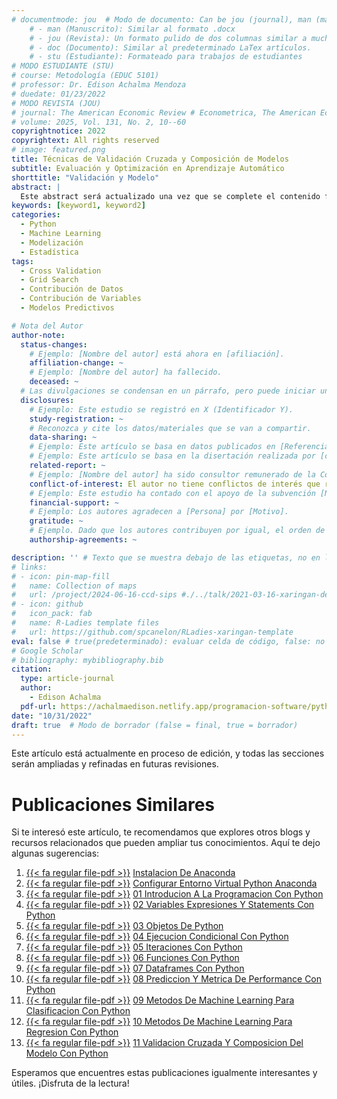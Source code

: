 ```yaml
---
# documentmode: jou  # Modo de documento: Can be jou (journal), man (manuscript), stu (student), or doc (document)
    # - man (Manuscrito): Similar al formato .docx
    # - jou (Revista): Un formato pulido de dos columnas similar a muchas revistas APA.
    # - doc (Documento): Similar al predeterminado LaTex artículos.
    # - stu (Estudiante): Formateado para trabajos de estudiantes
# MODO ESTUDIANTE (STU)
# course: Metodología (EDUC 5101)
# professor: Dr. Edison Achalma Mendoza
# duedate: 01/23/2022
# MODO REVISTA (JOU)
# journal: The American Economic Review # Econometrica, The American Economic Review, Revista de Economía, Revista de la CEPAL
# volume: 2025, Vol. 131, No. 2, 10--60
copyrightnotice: 2022
copyrightext: All rights reserved
# image: featured.png
title: Técnicas de Validación Cruzada y Composición de Modelos
subtitle: Evaluación y Optimización en Aprendizaje Automático
shorttitle: "Validación y Modelo"
abstract: |
  Este abstract será actualizado una vez que se complete el contenido final del artículo.
keywords: [keyword1, keyword2]
categories:
  - Python
  - Machine Learning  
  - Modelización  
  - Estadística
tags:
  - Cross Validation  
  - Grid Search  
  - Contribución de Datos  
  - Contribución de Variables  
  - Modelos Predictivos

# Nota del Autor
author-note:
  status-changes: 
    # Ejemplo: [Nombre del autor] está ahora en [afiliación].
    affiliation-change: ~
    # Ejemplo: [Nombre del autor] ha fallecido.
    deceased: ~
  # Las divulgaciones se condensan en un párrafo, pero puede iniciar un campo con dos saltos de línea para separarlas: \n\nNew 
  disclosures:
    # Ejemplo: Este estudio se registró en X (Identificador Y).
    study-registration: ~
    # Reconozca y cite los datos/materiales que se van a compartir.
    data-sharing: ~
    # Ejemplo: Este artículo se basa en datos publicados en [Referencia].
    # Ejemplo: Este artículo se basa en la disertación realizada por [cita].
    related-report: ~
    # Ejemplo: [Nombre del autor] ha sido consultor remunerado de la Corporación X, que ha financiado este estudio.
    conflict-of-interest: El autor no tiene conflictos de interés que revelar.
    # Ejemplo: Este estudio ha contado con el apoyo de la subvención [Número de subvención] de [Fuente de financiación].
    financial-support: ~
    # Ejemplo: Los autores agradecen a [Persona] por [Motivo].
    gratitude: ~
    # Ejemplo. Dado que los autores contribuyen por igual, el orden de autoría se determinó mediante el lanzamiento de una moneda al aire.
    authorship-agreements: ~

description: '' # Texto que se muestra debajo de las etiquetas, no en la página del listado
# links:
# - icon: pin-map-fill
#   name: Collection of maps
#   url: /project/2024-06-16-ccd-sips #./../talk/2021-03-16-xaringan-deploy-demo/
# - icon: github
#   icon_pack: fab
#   name: R-Ladies template files
#   url: https://github.com/spcanelon/RLadies-xaringan-template
eval: false # true(predeterminado): evaluar celda de código, false: no evaluar la celda de código
# Google Scholar
# bibliography: mybibliography.bib
citation:
  type: article-journal
  author:
    - Edison Achalma
  pdf-url: https://achalmaedison.netlify.app/programacion-software/python/2022-10-31-11-validacion-cruzada-y-composicion-del-modelo-con-python/index.pdf
date: "10/31/2022"
draft: true  # Modo de borrador (false = final, true = borrador)
---
```










Este artículo está actualmente en proceso de edición, y todas las secciones serán ampliadas y refinadas en futuras revisiones.


# Publicaciones Similares

Si te interesó este artículo, te recomendamos que explores otros blogs y recursos relacionados que pueden ampliar tus conocimientos. Aquí te dejo algunas sugerencias:


1. [{{< fa regular file-pdf >}}](https://achalmaedison.netlify.app/programacion-software/python/2020-06-19-instalacion-de-anaconda/index.pdf) [Instalacion De Anaconda](https://achalmaedison.netlify.app/programacion-software/python/2020-06-19-instalacion-de-anaconda)
2. [{{< fa regular file-pdf >}}](https://achalmaedison.netlify.app/programacion-software/python/2020-06-20-configurar-entorno-virtual-python-anaconda/index.pdf) [Configurar Entorno Virtual Python Anaconda](https://achalmaedison.netlify.app/programacion-software/python/2020-06-20-configurar-entorno-virtual-python-anaconda)
3. [{{< fa regular file-pdf >}}](https://achalmaedison.netlify.app/programacion-software/python/2021-04-17-01-introducion-a-la-programacion-con-python/index.pdf) [01 Introducion A La Programacion Con Python](https://achalmaedison.netlify.app/programacion-software/python/2021-04-17-01-introducion-a-la-programacion-con-python)
4. [{{< fa regular file-pdf >}}](https://achalmaedison.netlify.app/programacion-software/python/2021-05-31-02-variables-expresiones-y-statements-con-python/index.pdf) [02 Variables Expresiones Y Statements Con Python](https://achalmaedison.netlify.app/programacion-software/python/2021-05-31-02-variables-expresiones-y-statements-con-python)
5. [{{< fa regular file-pdf >}}](https://achalmaedison.netlify.app/programacion-software/python/2021-06-07-03-objetos-de-python/index.pdf) [03 Objetos De Python](https://achalmaedison.netlify.app/programacion-software/python/2021-06-07-03-objetos-de-python)
6. [{{< fa regular file-pdf >}}](https://achalmaedison.netlify.app/programacion-software/python/2021-06-14-04-ejecucion-condicional-con-python/index.pdf) [04 Ejecucion Condicional Con Python](https://achalmaedison.netlify.app/programacion-software/python/2021-06-14-04-ejecucion-condicional-con-python)
7. [{{< fa regular file-pdf >}}](https://achalmaedison.netlify.app/programacion-software/python/2021-06-21-05-iteraciones-con-python/index.pdf) [05 Iteraciones Con Python](https://achalmaedison.netlify.app/programacion-software/python/2021-06-21-05-iteraciones-con-python)
8. [{{< fa regular file-pdf >}}](https://achalmaedison.netlify.app/programacion-software/python/2021-08-16-06-funciones-con-python/index.pdf) [06 Funciones Con Python](https://achalmaedison.netlify.app/programacion-software/python/2021-08-16-06-funciones-con-python)
9. [{{< fa regular file-pdf >}}](https://achalmaedison.netlify.app/programacion-software/python/2021-08-23-07-dataframes-con-python/index.pdf) [07 Dataframes Con Python](https://achalmaedison.netlify.app/programacion-software/python/2021-08-23-07-dataframes-con-python)
10. [{{< fa regular file-pdf >}}](https://achalmaedison.netlify.app/programacion-software/python/2021-11-29-08-prediccion-y-metrica-de-performance-con-python/index.pdf) [08 Prediccion Y Metrica De Performance Con Python](https://achalmaedison.netlify.app/programacion-software/python/2021-11-29-08-prediccion-y-metrica-de-performance-con-python)
11. [{{< fa regular file-pdf >}}](https://achalmaedison.netlify.app/programacion-software/python/2021-12-06-09-metodos-de-machine-learning-para-clasificacion-con-python/index.pdf) [09 Metodos De Machine Learning Para Clasificacion Con Python](https://achalmaedison.netlify.app/programacion-software/python/2021-12-06-09-metodos-de-machine-learning-para-clasificacion-con-python)
12. [{{< fa regular file-pdf >}}](https://achalmaedison.netlify.app/programacion-software/python/2021-12-13-10-metodos-de-machine-learning-para-regresion-con-python/index.pdf) [10 Metodos De Machine Learning Para Regresion Con Python](https://achalmaedison.netlify.app/programacion-software/python/2021-12-13-10-metodos-de-machine-learning-para-regresion-con-python)
13. [{{< fa regular file-pdf >}}](https://achalmaedison.netlify.app/programacion-software/python/2022-10-31-11-validacion-cruzada-y-composicion-del-modelo-con-python/index.pdf) [11 Validacion Cruzada Y Composicion Del Modelo Con Python](https://achalmaedison.netlify.app/programacion-software/python/2022-10-31-11-validacion-cruzada-y-composicion-del-modelo-con-python)


Esperamos que encuentres estas publicaciones igualmente interesantes y útiles. ¡Disfruta de la lectura!

